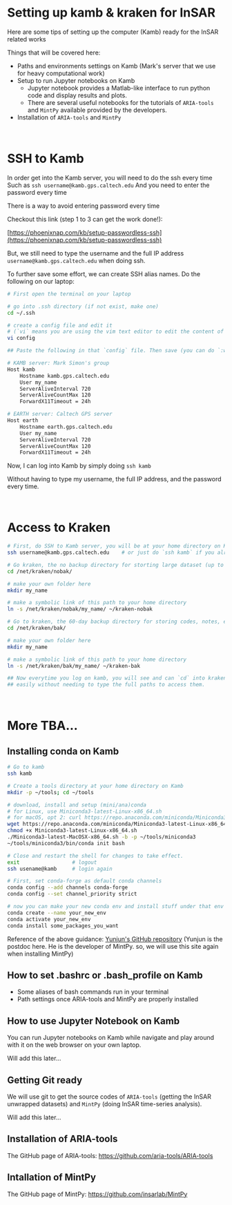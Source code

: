 # Setting up kamb & kraken for InSAR



Here are some tips of setting up the computer (Kamb) ready for the InSAR related works

Things that will be covered here:

- Paths and environments settings on Kamb (Mark's server that we use for heavy computational work)
- Setup to run Jupyter notebooks on Kamb
  - Jupyter notebook provides a Matlab-like interface to run python code and display results and plots.
  - There are several useful notebooks for the tutorials of `ARIA-tools` and `MintPy` available provided by the developers.
- Installation of `ARIA-tools` and `MintPy` 



<br />



# SSH to Kamb

In order get into the Kamb server, you will need to do the ssh every time
Such as `ssh username@kamb.gps.caltech.edu`
And you need to enter the password every time

There is a way to avoid entering password every time

Checkout this link (step 1 to 3 can get the work done!):

[https://phoenixnap.com/kb/setup-passwordless-ssh](https://phoenixnap.com/kb/setup-passwordless-ssh)

But, we still need to type the username and the full IP address `username@kamb.gps.caltech.edu` when doing ssh.

To further save some effort, we can create SSH alias names. Do the following on our laptop:

```bash
# First open the terminal on your laptop

# go into .ssh directory (if not exist, make one)
cd ~/.ssh

# create a config file and edit it 
# (`vi` means you are using the vim text editor to edit the content of this `config` file)
vi config

## Paste the following in that `config` file. Then save (you can do `:wq` to save and exit vim editor).

# KAMB server: Mark Simon's group
Host kamb
    Hostname kamb.gps.caltech.edu
    User my_name
    ServerAliveInterval 720
    ServerAliveCountMax 120
    ForwardX11Timeout = 24h

# EARTH server: Caltech GPS server
Host earth
    Hostname earth.gps.caltech.edu
    User my_name
    ServerAliveInterval 720
    ServerAliveCountMax 120
    ForwardX11Timeout = 24h
```

Now, I can log into Kamb by simply doing `ssh kamb`

Without having to type my username, the full IP address, and the password every time.



<br />



# Access to Kraken

```bash
# First, do SSH to Kamb server, you will be at your home directory on Kamb
ssh username@kamb.gps.caltech.edu    # or just do `ssh kamb` if you already set it up as mentioned above

# Go kraken, the no backup directory for storting large dataset (up to 20TB)
cd /net/kraken/nobak/

# make your own folder here
mkdir my_name

# make a symbolic link of this path to your home directory
ln -s /net/kraken/nobak/my_name/ ~/kraken-nobak

# Go to kraken, the 60-day backup directory for storing codes, notes, etc (up to 5TB)
cd /net/kraken/bak/

# make your own folder here
mkdir my_name

# make a symbolic link of this path to your home directory
ln -s /net/kraken/bak/my_name/ ~/kraken-bak

## Now everytime you log on kamb, you will see and can `cd` into kraken (either bak or nobak)
## easily without needing to type the full paths to access them.
```



<br />



# More TBA...

## Installing conda on Kamb

```bash
# Go to kamb
ssh kamb

# Create a tools directory at your home directory on Kamb
mkdir -p ~/tools; cd ~/tools

# download, install and setup (mini/ana)conda
# for Linux, use Miniconda3-latest-Linux-x86_64.sh
# for macOS, opt 2: curl https://repo.anaconda.com/miniconda/Miniconda3-latest-MacOSX-x86_64.sh -o Miniconda3-latest-MacOSX-x86_64.sh
wget https://repo.anaconda.com/miniconda/Miniconda3-latest-Linux-x86_64.sh
chmod +x Miniconda3-latest-Linux-x86_64.sh
./Miniconda3-latest-MacOSX-x86_64.sh -b -p ~/tools/miniconda3
~/tools/miniconda3/bin/conda init bash

# Close and restart the shell for changes to take effect.
exit                 # logout
ssh usename@kamb     # login again

# First, set conda-forge as default conda channels 
conda config --add channels conda-forge
conda config --set channel_priority strict

# now you can make your new conda env and install stuff under that env
conda create --name your_new_env
conda activate your_new_env
conda install some_packages_you_want

```

Reference of the above guidance: [Yunjun's GitHub repository](https://github.com/yuankailiu/conda_envs) (Yunjun is the postdoc here. He is the developer of MintPy. so, we will use this site again when installing MintPy)



## How to set .bashrc or .bash_profile on Kamb

- Some aliases of bash commands run in your terminal
- Path settings once ARIA-tools and MintPy are properly installed

## How to use Jupyter Notebook on Kamb

You can run Jupyter notebooks on Kamb while navigate and play around with it on the web browser on your own laptop.

Will add this later...

## Getting Git ready

We will use git to get the source codes of `ARIA-tools` (getting the InSAR unwrapped datasets) and `MintPy` (doing InSAR time-series analysis).

Will add this later...

## Installation of ARIA-tools 

The GitHub page of ARIA-tools: https://github.com/aria-tools/ARIA-tools

## Intallation of MintPy

The GitHub page of MintPy: https://github.com/insarlab/MintPy

